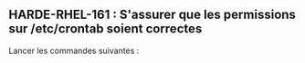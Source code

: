 ## HARDE-RHEL-161 : S'assurer que les permissions sur /etc/crontab soient correctes

Lancer les commandes suivantes :

